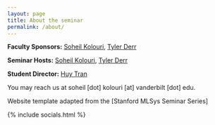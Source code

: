 ```yaml
---
layout: page
title: About the seminar
permalink: /about/
---
```


**Faculty Sponsors:** [Soheil Kolouri](https://skolouri.github.io/), [Tyler Derr](https://tylersnetwork.github.io/)

**Seminar Hosts:** [Soheil Kolouri](https://skolouri.github.io/), [Tyler Derr](https://tylersnetwork.github.io/)

**Student Director:** [Huy Tran](https://huytranirl.github.io/)



You may reach us at soheil [dot] kolouri [at] vanderbilt [dot] edu.



Website template adapted from the [Stanford MLSys Seminar Series]

{% include socials.html %}
